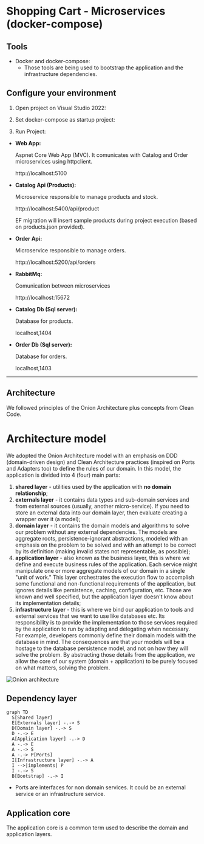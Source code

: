 # Shopping Cart - Microservices (docker-compose)

## Tools

- Docker and docker-compose:
  * Those tools are being used to bootstrap the application and the infrastructure dependencies.

## Configure your environment

1. Open project on Visual Studio 2022: 


2. Set docker-compose as startup project:


3. Run Project:


- **Web App:**

     Aspnet Core Web App (MVC). It comunicates with Catalog and Order microservices using httpclient.

     http://localhost:5100



- **Catalog Api (Products):**

     Microservice responsible to manage products and stock.

     http://localhost:5400/api/product

     EF migration will insert sample products during project execution (based on products.json provided).


- **Order Api:**


     Microservice responsible to manage orders.

     http://localhost:5200/api/orders


- **RabbitMq:**

     Comunication between microservices

     http://localhost:15672


- **Catalog Db (Sql server):**

     Database for products.

     localhost,1404


- **Order Db (Sql server):**

     Database for orders.

     localhost,1403

-------


## Architecture

We followed principles of the Onion Architecture plus concepts from Clean Code. 

# Architecture model

We adopted the Onion Architecture model with an emphasis on DDD (domain-driven design) and Clean Architecture practices (inspired on Ports and Adapters too) to define the rules of our domain. In this model, the application is divided into 4 (four) main parts:

1. **shared layer** - utilities used by the application with **no domain relationship**;
2. **externals layer** - it contains data types and sub-domain services and from external sources (usually, another micro-service). If you need to store an external data into our domain layer, then evaluate creating a wrapper over it (a model);
3. **domain layer** - it contains the domain models and algorithms to solve our problem without any external dependencies. The models are aggregate roots, persistence-ignorant abstractions, modeled with an emphasis on the problem to be solved and with an attempt to be correct by its definition (making invalid states not representable, as possible);
4. **application layer** - also known as the business layer, this is where we define and execute business rules of the application. Each service might manipulate one or more aggregate models of our domain in a single "unit of work." This layer orchestrates the execution flow to accomplish some functional and non-functional requirements of the application, but ignores details like persistence, caching, configuration, etc. Those are known and well specified, but the application layer doesn't know about its implementation details;
5. **infrastructure layer** - this is where we bind our application to tools and external services that we want to use like databases etc. Its responsibility is to provide the implementation to those services required by the application to run by adapting and delegating when necessary. For example, developers commonly define their domain models with the database in mind. The consequences are that your models will be a hostage to the database persistence model, and not on how they will solve the problem. By abstracting those details from the application, we allow the core of our system (domain + application) to be purely focused on what matters, solving the problem.

![Onion architecture](https://miro.medium.com/max/462/1*0Pg6_UsaKiiEqUV3kf2HXg.png)

## Dependency layer

```mermaid
graph TD
  S[Shared layer]
  E[Externals layer] -.-> S
  D[Domain layer] -.-> S
  D -.-> E
  A[Application layer] -.-> D
  A -.-> E
  A -.-> S
  A -.-> P[Ports]
  I[Infrastructure layer] -.-> A
  I -->|implements| P
  I -.-> S
  B[Bootstrap] -.-> I
```

* Ports are interfaces for non domain services. It could be an external service or an infrastructure service.

## Application core

The application core is a common term used to describe the domain and application layers.


